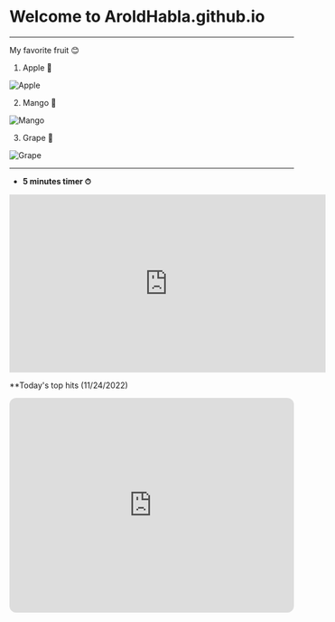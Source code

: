 # Welcome to AroldHabla.github.io
---
My favorite fruit 😊


1. Apple 🍎


![Apple](https://encrypted-tbn0.gstatic.com/images?q=tbn:ANd9GcTMgFy7Rk7X6vnxBd93wvLEFYRfKb25joaREg&usqp=CAU)

2. Mango 🥭

![Mango](https://upload.wikimedia.org/wikipedia/commons/9/90/Hapus_Mango.jpg)

3. Grape 🍇

![Grape](https://img.freepik.com/premium-vector/isolated-dark-grape-with-green-leaf_317810-1956.jpg?w=2000)

----

- **5 minutes timer ⏱**


<iframe width="560" height="315" src="https://www.youtube.com/embed/_W0bSen8Qjg" title="YouTube video player" frameborder="0" allow="accelerometer; autoplay; clipboard-write; encrypted-media; gyroscope; picture-in-picture" allowfullscreen></iframe>

**Today's top hits (11/24/2022)

<iframe style="border-radius:12px" src="https://open.spotify.com/embed/playlist/37i9dQZF1DXcBWIGoYBM5M?utm_source=generator" width="100%" height="380" frameBorder="0" allowfullscreen="" allow="autoplay; clipboard-write; encrypted-media; fullscreen; picture-in-picture" loading="lazy"></iframe>

